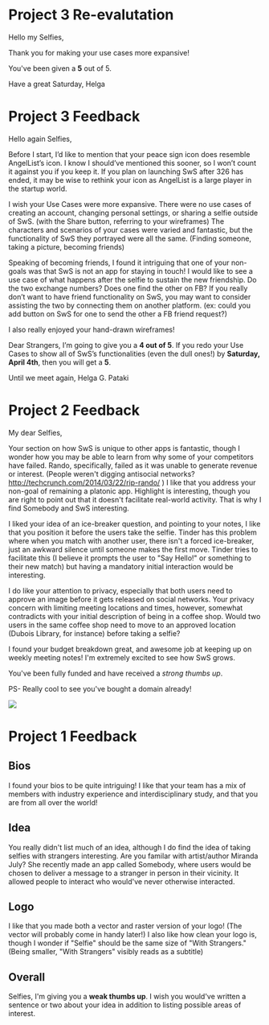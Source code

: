 # Project 3 Re-evalutation

Hello my Selfies,

Thank you for making your use cases more expansive!

You've been given a **5** out of 5.

Have a great Saturday,
Helga

# Project 3 Feedback

Hello again Selfies,
 
Before I start, I’d like to mention that your peace sign icon does resemble AngelList’s icon. I know I should’ve mentioned this sooner, so I won’t count it against you if you keep it. If you plan on launching SwS after 326 has ended, it may be wise to rethink your icon as AngelList is a large player in the startup world.
 
I wish your Use Cases were more expansive. There were no use cases of creating an account, changing personal settings, or sharing a selfie outside of SwS. (with the Share button, referring to your wireframes) The characters and scenarios of your cases were varied and fantastic, but the functionality of SwS they portrayed were all the same. (Finding someone, taking a picture, becoming friends)
 
Speaking of becoming friends, I found it intriguing that one of your non-goals was that SwS is not an app for staying in touch! I would like to see a use case of what happens after the selfie to sustain the new friendship. Do the two exchange numbers? Does one find the other on FB? If you really don’t want to have friend functionality on SwS, you may want to consider assisting the two by connecting them on another platform. (ex: could you add button on SwS for one to send the other a FB friend request?)
 
I also really enjoyed your hand-drawn wireframes!
 
Dear Strangers, I’m going to give you a **4 out of 5**. If you redo your Use Cases to show all of SwS’s functionalities (even the dull ones!) by **Saturday, April 4th**, then you will get a **5**.
 
Until we meet again,
Helga G. Pataki 

# Project 2 Feedback

My dear Selfies,

Your section on how SwS is unique to other apps is fantastic, though I wonder how you may be able to learn from why some of your competitors have failed. Rando, specifically, failed as it was unable to generate revenue or interest. (People weren't digging antisocial networks? http://techcrunch.com/2014/03/22/rip-rando/ ) I like that you address your non-goal of remaining a platonic app. Highlight is interesting, though you are right to point out that it doesn't facilitate real-world activity. That is why I find Somebody and SwS interesting. 

I liked your idea of an ice-breaker question, and pointing to your notes, I like that you position it before the users take the selfie. Tinder has this problem where when you match with another user, there isn't a forced ice-breaker, just an awkward silence until someone makes the first move. Tinder tries to facilitate this (I believe it prompts the user to "Say Hello!" or something to their new match) but having a mandatory initial interaction would be interesting. 

I do like your attention to privacy, especially that both users need to approve an image before it gets released on social networks. Your privacy concern with limiting meeting locations and times, however, somewhat contradicts with your initial description of being in a coffee shop. Would two users in the same coffee shop need to move to an approved location (Dubois Library, for instance) before taking a selfie? 

I found your budget breakdown great, and awesome job at keeping up on weekly meeting notes! I'm extremely excited to see how SwS grows.

You've been fully funded and have received a *strong thumbs up*. 

PS- Really cool to see you've bought a domain already! 

<img src="http://www.washingtonsblog.com/wp-content/uploads/2013/01/money.jpg">

# Project 1 Feedback

## Bios

I found your bios to be quite intriguing! I like that your team has a mix of members with industry experience and interdisciplinary study, and that you are from all over the world!

## Idea

You really didn't list much of an idea, although I do find the idea of taking selfies with strangers interesting. Are you familar with artist/author Miranda July? She recently made an app called Somebody, where users would be chosen to deliver a message to a stranger in person in their vicinity. It allowed people to interact who would've never otherwise interacted. 

## Logo

I like that you made both a vector and raster version of your logo! (The vector will probably come in handy later!) I also like how clean your logo is, though I wonder if "Selfie" should be the same size of "With Strangers." (Being smaller, "With Strangers" visibly reads as a subtitle)

## Overall

Selfies, I'm giving you a **weak thumbs up**. I wish you would've written a sentence or two about your idea in addition to listing possible areas of interest. 
